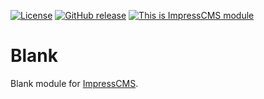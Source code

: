 [![License](https://img.shields.io/github/license/IsengardBiz/blank.svg?maxAge=2592000)](License.txt) 
	[![GitHub release](https://img.shields.io/github/release/IsengardBiz/blank.svg?maxAge=2592000)](https://github.com/ImpressCMS/impresscms-module-blank/releases) 
		[![This is ImpressCMS module](https://img.shields.io/badge/ImpressCMS-module-F3AC03.svg?maxAge=2592000)](http://impresscms.org)
# Blank
Blank module for [ImpressCMS](http://impresscms.org).
